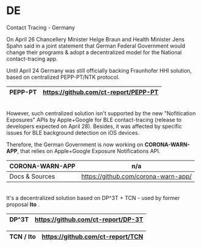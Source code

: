 # DE
Contact Tracing - Germany

On April 26 Chancellery Minister Helge Braun and Health Minister Jens Spahn said in a joint statement that German Federal Government would change their programs & adopt a decentralized model for the National contact-tracing app.

Until April 24 Germany was still officially backing Fraunhofer HHI solution, based on centralized PEPP-PT/NTK protocol.

PEPP-PT | https://github.com/ct-report/PEPP-PT
--------|-------------------------------------

\
However, such centralized solution isn't supported by the new "Nofitication Exposures" APIs by Apple+Google for BLE contact-tracing (release to developers expected on April 28). Besides, it was affected by specific issues for BLE background detection on iOS devices.

Therefore, the German Government is now working on **CORONA-WARN-APP**, that relies on Apple+Google Exposure Notifications API. 

CORONA-WARN-APP | n/a
----------------|----
Docs & Sources | https://github.com/corona-warn-app/

\
It's a decentralized solution based on DP^3T + TCN - used by former proposal **Ito** .

DP^3T | https://github.com/ct-report/DP-3T
------|-----------------------------------

TCN / Ito | https://github.com/ct-report/TCN 
----------|---------------------------------

